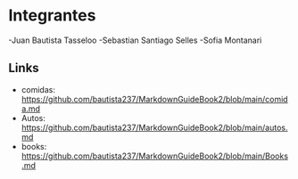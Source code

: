 # Integrantes
-Juan Bautista Tasseloo
-Sebastian Santiago Selles 
-Sofia Montanari 
## Links
- comidas: https://github.com/bautista237/MarkdownGuideBook2/blob/main/comida.md
- Autos: https://github.com/bautista237/MarkdownGuideBook2/blob/main/autos.md
- books: https://github.com/bautista237/MarkdownGuideBook2/blob/main/Books.md
